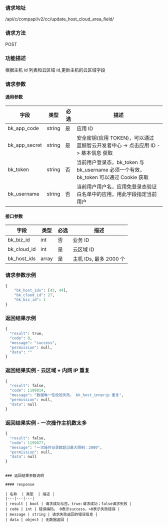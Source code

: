 
### 请求地址

/api/c/compapi/v2/cc/update_host_cloud_area_field/



### 请求方法

POST


### 功能描述

根据主机 id 列表和云区域 id,更新主机的云区域字段

### 请求参数


#### 通用参数

| 字段 | 类型 | 必选 |  描述 |
|-----------|------------|--------|------------|
| bk_app_code  |  string    | 是 | 应用 ID     |
| bk_app_secret|  string    | 是 | 安全密钥(应用 TOKEN)，可以通过 蓝鲸智云开发者中心 -&gt; 点击应用 ID -&gt; 基本信息 获取 |
| bk_token     |  string    | 否 | 当前用户登录态，bk_token 与 bk_username 必须一个有效，bk_token 可以通过 Cookie 获取 |
| bk_username  |  string    | 否 | 当前用户用户名，应用免登录态验证白名单中的应用，用此字段指定当前用户 |

#### 接口参数

| 字段                 |  类型      | 必选	   |  描述                 |
|----------------------|------------|--------|-----------------------|
| bk_biz_id            | int  | 否   | 业务 ID |
| bk_cloud_id         | int  | 是   | 云区域 ID |
| bk_host_ids         | array  | 是   | 主机 IDs, 最多 2000 个 |


### 请求参数示例

```python
{
	"bk_host_ids": [43, 44], 
	"bk_cloud_id": 27,
	"bk_biz_id": 1
}
```

### 返回结果示例

```python
{
  "result": true,
  "code": 0,
  "message": "success",
  "permission": null,
  "data": ""
}
```

### 返回结果实例 - 云区域 + 内网 IP 重复

```python
{
  "result": false,
  "code": 1199014,
  "message": "数据唯一性校验失败， bk_host_innerip 重复",
  "permission": null,
  "data": null
}
```

### 返回结果实例 - 一次操作主机数太多
```python
{
  "result": false,
  "code": 1199077,
  "message": "一次操作记录数超过最大限制：2000",
  "permission": null,
  "data": null
}
```

```plain

### 返回结果参数说明

#### response

| 名称  | 类型  | 描述 |
|---|---|---|
| result | bool | 请求成功与否。true:请求成功；false请求失败 |
| code | int | 错误编码。 0表示success，>0表示失败错误 |
| message | string | 请求失败返回的错误信息 |
| data | object | 无数据返回 |